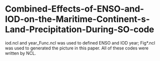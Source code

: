 # Combined-Effects-of-ENSO-and-IOD-on-the-Maritime-Continent-s-Land-Precipitation-During-SO-code
iod.ncl and year_Func.ncl was used to defined ENSO and IOD year; Fig*.ncl was used to generated the picture in this paper. All of these codes were written by NCL. 
